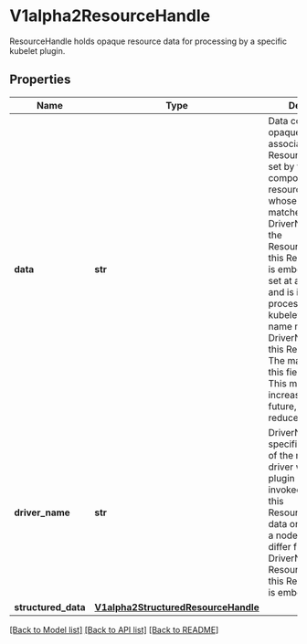 # V1alpha2ResourceHandle

ResourceHandle holds opaque resource data for processing by a specific kubelet plugin.
## Properties
Name | Type | Description | Notes
------------ | ------------- | ------------- | -------------
**data** | **str** | Data contains the opaque data associated with this ResourceHandle. It is set by the controller component of the resource driver whose name matches the DriverName set in the ResourceClaimStatus this ResourceHandle is embedded in. It is set at allocation time and is intended for processing by the kubelet plugin whose name matches the DriverName set in this ResourceHandle.  The maximum size of this field is 16KiB. This may get increased in the future, but not reduced. | [optional] 
**driver_name** | **str** | DriverName specifies the name of the resource driver whose kubelet plugin should be invoked to process this ResourceHandle&#39;s data once it lands on a node. This may differ from the DriverName set in ResourceClaimStatus this ResourceHandle is embedded in. | [optional] 
**structured_data** | [**V1alpha2StructuredResourceHandle**](V1alpha2StructuredResourceHandle.md) |  | [optional] 

[[Back to Model list]](../README.md#documentation-for-models) [[Back to API list]](../README.md#documentation-for-api-endpoints) [[Back to README]](../README.md)


